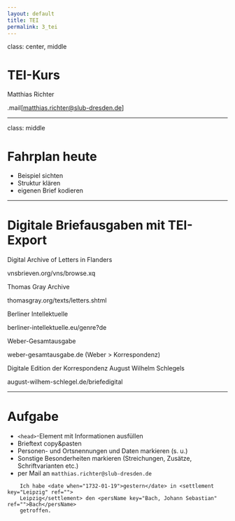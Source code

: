 ```yaml
---
layout: default
title: TEI
permalink: 3_tei
---
```


class: center, middle

# TEI-Kurs

Matthias Richter

.mail[matthias.richter@slub-dresden.de]

---

class: middle

# Fahrplan heute

- Beispiel sichten
- Struktur klären
- eigenen Brief kodieren

---

# Digitale Briefausgaben mit TEI-Export

Digital Archive of Letters in Flanders

vnsbrieven.org/vns/browse.xq

Thomas Gray Archive

thomasgray.org/texts/letters.shtml

Berliner Intellektuelle

berliner-intellektuelle.eu/genre?de

Weber-Gesamtausgabe

weber-gesamtausgabe.de (Weber &gt; Korrespondenz)

Digitale Edition der Korrespondenz August Wilhelm Schlegels

august-wilhem-schlegel.de/briefedigital

---

# Aufgabe

- `<head>`-Element mit Informationen ausfüllen
- Brieftext copy&amp;pasten
- Personen- und Ortsnennungen und Daten markieren (s. u.)
- Sonstige Besonderheiten markieren (Streichungen, Zusätze, Schriftvarianten etc.)
- per Mail an `matthias.richter@slub-dresden.de`

```
    Ich habe <date when="1732-01-19">gestern</date> in <settlement key="Leipzig" ref="">
    Leipzig</settlement> den <persName key="Bach, Johann Sebastian" ref="">Bach</persName>
    getroffen.
```
